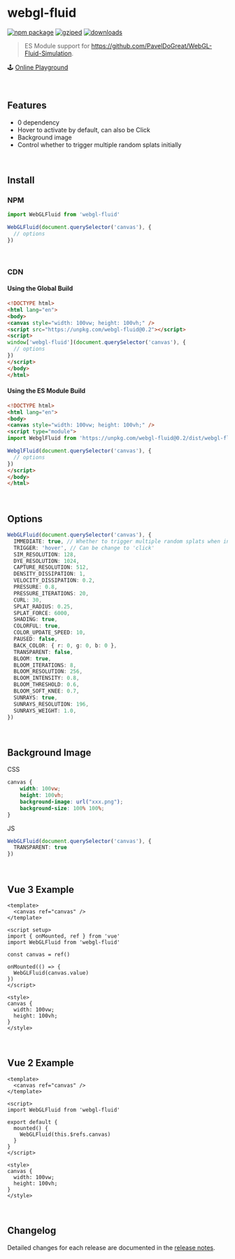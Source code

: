 # webgl-fluid

<p align="left">
  <a href="https://npmjs.com/package/webgl-fluid"><img src="https://img.shields.io/npm/v/webgl-fluid.svg" alt="npm package"></a>
  <a href="https://npmjs.com/package/webgl-fluid"><img src="http://img.badgesize.io/https://unpkg.com/webgl-fluid/dist/webgl-fluid.umd.js?compression=gzip&label=gziped" alt="gziped"></a>
  <a href="https://npmjs.com/package/webgl-fluid"><img src="https://img.shields.io/npm/dt/webgl-fluid" alt="downloads"></a>
</p>

> ES Module support for https://github.com/PavelDoGreat/WebGL-Fluid-Simulation.

🕹 [Online Playground](https://cloydlau.github.io/demo/webgl-fluid.html)

<br>

## Features

- 0 dependency
- Hover to activate by default, can also be Click
- Background image
- Control whether to trigger multiple random splats initially

<br>

## Install

### NPM

```ts
import WebGLFluid from 'webgl-fluid'

WebGLFluid(document.querySelector('canvas'), {
  // options
})
```

<br>

### CDN

#### Using the Global Build

```html
<!DOCTYPE html>
<html lang="en">
<body>
<canvas style="width: 100vw; height: 100vh;" />
<script src="https://unpkg.com/webgl-fluid@0.2"></script>
<script>
window['webgl-fluid'](document.querySelector('canvas'), {
  // options
})
</script>
</body>
</html>
```

#### Using the ES Module Build

```html
<!DOCTYPE html>
<html lang="en">
<body>
<canvas style="width: 100vw; height: 100vh;" />
<script type="module">
import WebglFluid from 'https://unpkg.com/webgl-fluid@0.2/dist/webgl-fluid.mjs'

WebglFluid(document.querySelector('canvas'), {
  // options
})
</script>
</body>
</html>
```

<br>

## Options

```ts
WebGLFluid(document.querySelector('canvas'), {
  IMMEDIATE: true, // Whether to trigger multiple random splats when initialized
  TRIGGER: 'hover', // Can be change to 'click'
  SIM_RESOLUTION: 128,
  DYE_RESOLUTION: 1024,
  CAPTURE_RESOLUTION: 512,
  DENSITY_DISSIPATION: 1,
  VELOCITY_DISSIPATION: 0.2,
  PRESSURE: 0.8,
  PRESSURE_ITERATIONS: 20,
  CURL: 30,
  SPLAT_RADIUS: 0.25,
  SPLAT_FORCE: 6000,
  SHADING: true,
  COLORFUL: true,
  COLOR_UPDATE_SPEED: 10,
  PAUSED: false,
  BACK_COLOR: { r: 0, g: 0, b: 0 },
  TRANSPARENT: false,
  BLOOM: true,
  BLOOM_ITERATIONS: 8,
  BLOOM_RESOLUTION: 256,
  BLOOM_INTENSITY: 0.8,
  BLOOM_THRESHOLD: 0.6,
  BLOOM_SOFT_KNEE: 0.7,
  SUNRAYS: true,
  SUNRAYS_RESOLUTION: 196,
  SUNRAYS_WEIGHT: 1.0,
})
```

<br>

## Background Image

CSS

```css
canvas {
    width: 100vw;
    height: 100vh;
    background-image: url("xxx.png");
    background-size: 100% 100%;
}
```

JS

```ts
WebGLFluid(document.querySelector('canvas'), {
  TRANSPARENT: true
})
```

<br>

## Vue 3 Example

```vue
<template>
  <canvas ref="canvas" />
</template>

<script setup>
import { onMounted, ref } from 'vue'
import WebGLFluid from 'webgl-fluid'

const canvas = ref()

onMounted(() => {
  WebGLFluid(canvas.value)
})
</script>

<style>
canvas {
  width: 100vw;
  height: 100vh;
}
</style>
```

<br>

## Vue 2 Example

```vue
<template>
  <canvas ref="canvas" />
</template>

<script>
import WebGLFluid from 'webgl-fluid'

export default {
  mounted() {
    WebGLFluid(this.$refs.canvas)
  }
}
</script>

<style>
canvas {
  width: 100vw;
  height: 100vh;
}
</style>
```

<br>

## Changelog

Detailed changes for each release are documented in the [release notes](https://github.com/cloydlau/webgl-fluid/releases).

<br>
